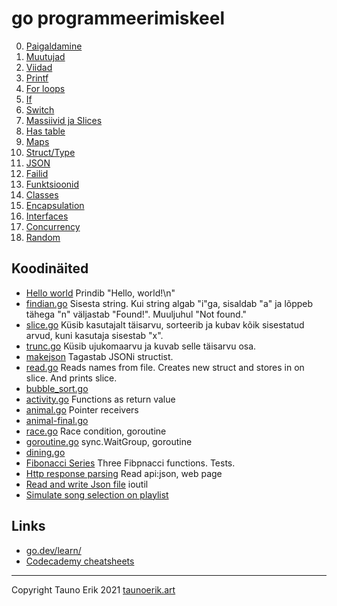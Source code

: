 # go programmeerimiskeel

0. [Paigaldamine](./md/paigaldamine.md)
1. [Muutujad](./md/muutujad.md)
2. [Viidad](./md/viidad.md)
3. [Printf](./md/printing.md)
4. [For loops](./md/for_loops.md)
5. [If](./md/if.md)
6. [Switch](./md/switch.md)
7. [Massiivid ja Slices](./md/array.md)
8. [Has table](./md/hash-table.md)
9. [Maps](./md/maps.md)
10. [Struct/Type](./md/struct.md)
11. [JSON](./md/json.md)
12. [Failid](./md/files.md)
13. [Funktsioonid](./md/func.md)
14. [Classes](./md/classes.md)
15. [Encapsulation](./md/encapsulation.md)
16. [Interfaces](./md/interfaces.md)
17. [Concurrency](./md/concurrency.md)
18. [Random](./md/random.md)

## Koodinäited

* [Hello world](src/hello_world/main.go) Prindib "Hello, world!\n"
* [findian.go](src/findian/findian.go) Sisesta string. Kui string algab "i"ga, sisaldab "a" ja lõppeb tähega "n" väljastab "Found!". Muuljuhul "Not found."
* [slice.go](src/slice/slice.go) Küsib kasutajalt täisarvu, sorteerib ja kubav kõik sisestatud arvud, kuni kasutaja sisestab "x".
* [trunc.go](src/trunc/trunc.go) Küsib ujukomaarvu ja kuvab selle täisarvu osa.
* [makejson](src/makejson/makejson.go) Tagastab JSONi structist.
* [read.go](src/read/read.go) Reads names from file. Creates new struct and stores in on slice. And prints slice.
* [bubble_sort.go](src/sort/bubble_sort.go)
* [activity.go](src/activity/activity.go) Functions as return value
* [animal.go](src/animal/animal.go) Pointer receivers
* [animal-final.go](src/animal-final/animal-final.go)
* [race.go](src/race/race.go) Race condition, goroutine
* [goroutine.go](src/goroutine/goroutine.go) sync.WaitGroup, goroutine
* [dining.go](src/dining/dining.go)
* [Fibonacci Series](src/fibonacci/) Three Fibpnacci functions. Tests.
* [Http response parsing](src/http-responce-parsing/) Read api:json, web page
* [Read and write Json file](src/json/) ioutil
* [Simulate song selection on playlist](src/song-selection/)

## Links

* [go.dev/learn/](https://go.dev/learn/)
* [Codecademy cheatsheets](https://www.codecademy.com/learn/learn-go/modules/learn-go-introduction/cheatsheet)

___

Copyright Tauno Erik 2021 [taunoerik.art](https://taunoerik.art/)
